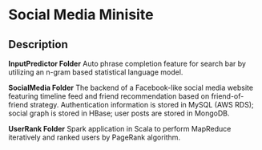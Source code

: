 # Social Media Minisite
## Description

**InputPredictor Folder**
Auto phrase completion feature for search bar by utilizing an n-gram based statistical language model.


**SocialMedia Folder**
The backend of a Facebook-like social media website featuring timeline feed and friend recommendation based on friend-of-friend strategy. Authentication information is stored in MySQL (AWS RDS); social graph is stored in HBase; user posts are stored in MongoDB.

**UserRank Folder**
Spark application in Scala to perform MapReduce iteratively and ranked users by PageRank algorithm. 